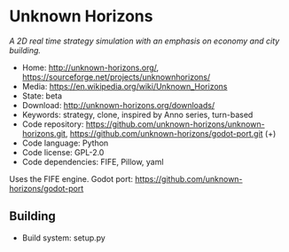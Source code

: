 # Unknown Horizons

_A 2D real time strategy simulation with an emphasis on economy and city building._

- Home: http://unknown-horizons.org/, https://sourceforge.net/projects/unknownhorizons/
- Media: https://en.wikipedia.org/wiki/Unknown_Horizons
- State: beta
- Download: http://unknown-horizons.org/downloads/
- Keywords: strategy, clone, inspired by Anno series, turn-based
- Code repository: https://github.com/unknown-horizons/unknown-horizons.git, https://github.com/unknown-horizons/godot-port.git (+)
- Code language: Python
- Code license: GPL-2.0
- Code dependencies: FIFE, Pillow, yaml

Uses the FIFE engine. Godot port: https://github.com/unknown-horizons/godot-port

## Building

- Build system: setup.py